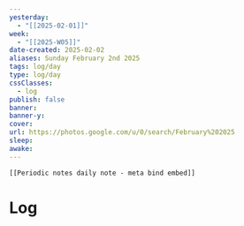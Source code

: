 ```yaml
---
yesterday: 
  - "[[2025-02-01]]"
week: 
  - "[[2025-W05]]" 
date-created: 2025-02-02
aliases: Sunday February 2nd 2025
tags: log/day
type: log/day
cssClasses:
  - log
publish: false
banner: 
banner-y: 
cover: 
url: https://photos.google.com/u/0/search/February%202025
sleep: 
awake:
---
```


```meta-bind-embed
[[Periodic notes daily note - meta bind embed]]
```

# Log
